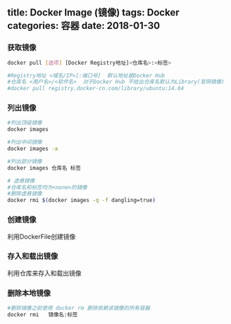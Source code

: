 title: Docker Image (镜像)
tags: Docker
categories: 容器
date: 2018-01-30
---

### 获取镜像
```bash
docker pull [选项] [Docker Registry地址]<仓库名>:<标签>

#Registry地址 <域名/IP>[:端口号]  默认地址是Docker Hub
#仓库名 <用户名>/<软件名>  对于Docker Hub 不给出仓库名默认为Library(官网镜像)
#docker pull registry.docker-cn.com/library/ubuntu:14.04
```
<!-- more -->

### 列出镜像
```bash
#列出顶级镜像
docker images

#列出中间镜像
docker images -a 

#列出部分镜像
docker images 仓库名 标签

# 虚悬镜像
#仓库名和标签均为<none>的镜像
#删除虚悬镜像
docker rmi $(docker images -q -f dangling=true)
```
### 创建镜像
利用DockerFile创建镜像

### 存入和载出镜像
利用仓库来存入和载出镜像

### 删除本地镜像
```bash
#删除镜像之前使用 docker rm 删除依赖该镜像的所有容器
docker rmi   镜像名:标签
```